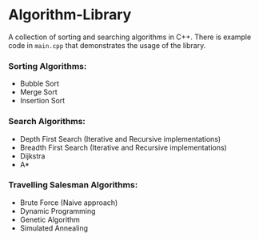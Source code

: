 # Algorithm-Library
A collection of sorting and searching algorithms in C++. There is example code in `main.cpp` that demonstrates the usage of the library.
### Sorting Algorithms:
- Bubble Sort
- Merge Sort
- Insertion Sort
### Search Algorithms:
- Depth First Search (Iterative and Recursive implementations)
- Breadth First Search (Iterative and Recursive implementations)
- Dijkstra
- A*
### Travelling Salesman Algorithms:
- Brute Force (Naive approach)
- Dynamic Programming
- Genetic Algorithm
- Simulated Annealing
